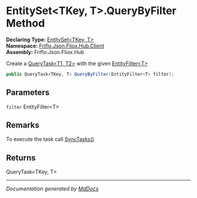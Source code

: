 ﻿<!--  
  <auto-generated>   
    The contents of this file were generated by a tool.  
    Changes to this file may be list if the file is regenerated  
  </auto-generated>   
-->

# EntitySet\<TKey, T\>.QueryByFilter Method

**Declaring Type:** [EntitySet\<TKey, T\>](../index.md)  
**Namespace:** [Friflo.Json.Fliox.Hub.Client](../../index.md)  
**Assembly:** Friflo.Json.Fliox.Hub

Create a [QueryTask\<T1, T2\>](../../QueryTask-2/index.md) with the given [EntityFilter\<T\>](../../EntityFilter-1/index.md)

```csharp
public QueryTask<TKey, T> QueryByFilter(EntityFilter<T> filter);
```

## Parameters

`filter`  EntityFilter\<T\>

## Remarks

 To execute the task call [SyncTasks()](../../FlioxClient/methods/SyncTasks.md)

## Returns

QueryTask\<TKey, T\>

___

*Documentation generated by [MdDocs](https://github.com/ap0llo/mddocs)*
